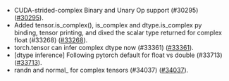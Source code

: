 * CUDA-strided-complex Binary and Unary Op support (#30295) ([#30295](https://github.com/pytorch/pytorch/pull/30295)).
* Added tensor.is_complex(), is_complex and dtype.is_complex py binding, tensor printing, and dixed the scalar type returned for complex float (#33268) ([#33268](https://github.com/pytorch/pytorch/pull/33268)).
* torch.tensor can infer complex dtype now (#33361) ([#33361](https://github.com/pytorch/pytorch/pull/33361)).
* [dtype inference] Following pytorch default for float vs double (#33713) ([#33713](https://github.com/pytorch/pytorch/pull/33713)).
* randn and normal_ for complex tensors (#34037) ([#34037](https://github.com/pytorch/pytorch/pull/34037)).
